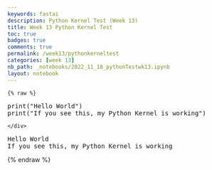 ```yaml
---
keywords: fastai
description: Python Kernel Test (Week 13)
title: Week 13 Python Kernel Test
toc: true 
badges: true
comments: true
permalink: /week13/pythonkerneltest
categories: [week 13]
nb_path: _notebooks/2022_11_18_pythonTestwk13.ipynb
layout: notebook
---
```


<!--
#################################################
### THIS FILE WAS AUTOGENERATED! DO NOT EDIT! ###
#################################################
# file to edit: _notebooks/2022_11_18_pythonTestwk13.ipynb
-->

<div class="container" id="notebook-container">
        
    {% raw %}
    
<div class="cell border-box-sizing code_cell rendered">
<div class="input">

<div class="inner_cell">
    <div class="input_area">
<div class=" highlight hl-ipython3"><pre><span></span><span class="nb">print</span><span class="p">(</span><span class="s2">&quot;Hello World&quot;</span><span class="p">)</span>
<span class="nb">print</span><span class="p">(</span><span class="s2">&quot;If you see this, my Python Kernel is working&quot;</span><span class="p">)</span>
</pre></div>

    </div>
</div>
</div>

<div class="output_wrapper">
<div class="output">

<div class="output_area">

<div class="output_subarea output_stream output_stdout output_text">
<pre>Hello World
If you see this, my Python Kernel is working
</pre>
</div>
</div>

</div>
</div>

</div>
    {% endraw %}

</div>
 

